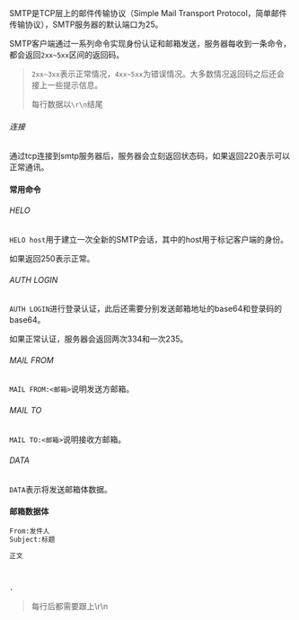 SMTP是TCP层上的邮件传输协议（Simple Mail Transport Protocol，简单邮件传输协议），SMTP服务器的默认端口为25。

SMTP客户端通过一系列命令实现身份认证和邮箱发送，服务器每收到一条命令，都会返回`2xx~5xx`区间的返回码。

>   `2xx~3xx`表示正常情况，`4xx~5xx`为错误情况。大多数情况返回码之后还会接上一些提示信息。
>
>   每行数据以`\r\n`结尾

###### 连接

通过tcp连接到smtp服务器后，服务器会立刻返回状态码，如果返回220表示可以正常通讯。

#### 常用命令

###### HELO

`HELO host`用于建立一次全新的SMTP会话，其中的host用于标记客户端的身份。

如果返回250表示正常。

###### AUTH LOGIN

`AUTH LOGIN`进行登录认证，此后还需要分别发送邮箱地址的base64和登录码的base64。

如果正常认证，服务器会返回两次334和一次235。

###### MAIL FROM

`MAIL FROM:<邮箱>`说明发送方邮箱。

###### MAIL TO

`MAIL TO:<邮箱>`说明接收方邮箱。

###### DATA

`DATA`表示将发送邮箱体数据。

#### 邮箱数据体

```txt
From:发件人
Subject:标题

正文



.

```

>   每行后都需要跟上\r\n
